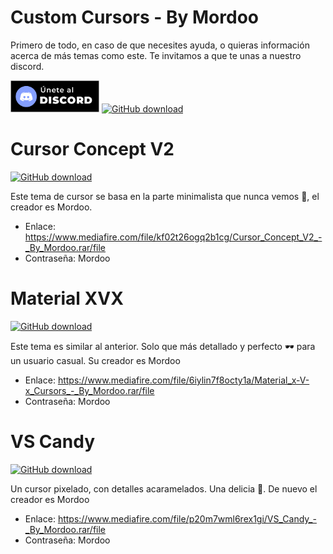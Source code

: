 # Custom Cursors - By Mordoo

Primero de todo, en caso de que necesites ayuda, o quieras información acerca de más temas como este. Te invitamos a que te unas a nuestro discord.

<a href="https://discord.gg/5J3eTpmhEH"><img src="https://raw.githubusercontent.com/MordooDs/CustomCursors/main/Im%C3%A1genes/%C3%9Anete%20al%20discord.png" alt="GitHub download" width="142"></a>
<a href="https://withkoji.com/@Mordoo"><img src="https://github.com/MordooDs/CustomCursors/blob/main/Im%C3%A1genes/Mira%20mis%20redes.png?raw=true" alt="GitHub download" width="142"></a>

# Cursor Concept V2

<a href="https://github.com/MordooDs/CustomCursors/blob/main/Im%C3%A1genes/PreviewConcept.png?raw=true"><img src="https://github.com/MordooDs/CustomCursors/blob/main/Im%C3%A1genes/PreviewConcept.png?raw=true" alt="GitHub download" width="500"></a>

Este tema de cursor se basa en la parte minimalista que nunca vemos 🧨, el creador es Mordoo.

- Enlace: https://www.mediafire.com/file/kf02t26ogq2b1cg/Cursor_Concept_V2_-_By_Mordoo.rar/file
- Contraseña: Mordoo

# Material XVX

<a href="https://github.com/MordooDs/CustomCursors/blob/main/Im%C3%A1genes/Material%20x-V-x-Preview.jpg?raw=true"><img src="https://github.com/MordooDs/CustomCursors/blob/main/Im%C3%A1genes/Material%20x-V-x-Preview.jpg?raw=true" alt="GitHub download" width="500"></a>

Este tema es similar al anterior. Solo que más detallado y perfecto 🕶️ para un usuario casual. Su creador es Mordoo

- Enlace: https://www.mediafire.com/file/6iylin7f8octy1a/Material_x-V-x_Cursors_-_By_Mordoo.rar/file
- Contraseña: Mordoo

# VS Candy

<a href="https://github.com/MordooDs/CustomCursors/blob/main/Im%C3%A1genes/PreviewCandy.png?raw=true"><img src="https://github.com/MordooDs/CustomCursors/blob/main/Im%C3%A1genes/PreviewCandy.png?raw=true" alt="GitHub download" width="500"></a>

Un cursor pixelado, con detalles acaramelados. Una delicia 🤤. De nuevo el creador es Mordoo

- Enlace: https://www.mediafire.com/file/p20m7wml6rex1gi/VS_Candy_-_By_Mordoo.rar/file
- Contraseña: Mordoo
